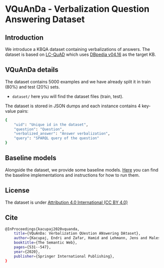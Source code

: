 # VQuAnDa - Verbalization Question Answering Dataset

## Introduction
We introduce a KBQA dataset containing verbalizations of answers. The dataset is based on [LC-QuAD](https://github.com/AskNowQA/LC-QuAD) which uses [DBpedia v04.16](https://wiki.dbpedia.org/dbpedia-version-2016-04) as the target KB.

## VQuAnDa details
The dataset contains 5000 examples and we have already split it in train (80%) and test (20%) sets.

* `dataset/` here you will find the dataset files (train, test).

The dataset is stored in JSON dumps and each instance contains 4 key-value pairs:
```bash
{
    "uid": "Unique id in the dataset",
    "question": "Question",
    "verbalized_answer": "Answer verbalization",
    "query": "SPARQL query of the question"
}
```

## Baseline models
Alongside the dataset, we provide some baseline models. [Here](https://github.com/endrikacupaj/VQUANDA-Baseline-Models) you can find the baseline implementations and instructions for how to run them.

## License
The dataset is under [Attribution 4.0 International (CC BY 4.0)](LICENSE)

## Cite
```bash
@InProceedings{kacupaj2020vquanda,
    title={VQuAnDa: Verbalization QUestion ANswering DAtaset},
    author={Kacupaj, Endri and Zafar, Hamid and Lehmann, Jens and Maleshkova, Maria},
    booktitle={The Semantic Web},
    pages={531--547},
    year={2020},
    publisher={Springer International Publishing},
}
```